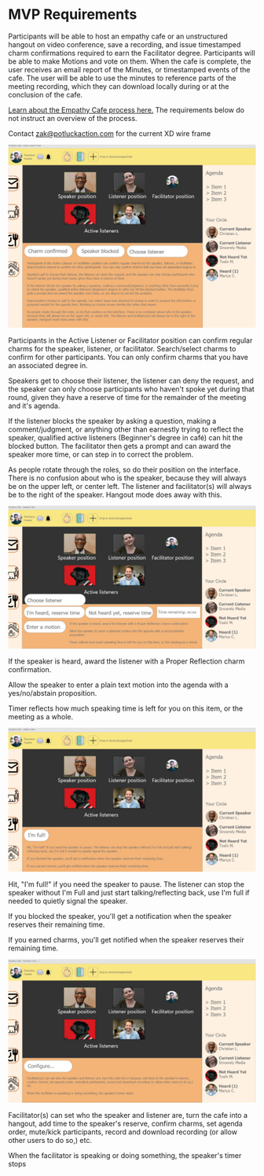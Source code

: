 # MVP Requirements

Participants will be able to host an empathy cafe or an unstructured hangout on video conference, save a recording, and issue timestamped charm confirmations required to earn the Facilitator degree. Participants will be able to make Motions and vote on them. When the cafe is complete, the user receives an email report of the Minutes, or timestamped events of the cafe. The user will be able to use the minutes to reference parts of the meeting recording, which they can download locally during or at the conclusion of the cafe.

[Learn about the Empathy Cafe process here.](empathy-cafe-process.md) The requirements below do not instruct an overview of the process.

Contact zak@potluckaction.com for the current XD wire frame

![](.gitbook/assets/activelistenerview.jpg)

Participants in the Active Listener or Facilitator position can confirm regular charms for the speaker, listener, or facilitator. Search/select charms to confirm for other participants. You can only confirm charms that you have an associated degree in.

Speakers get to choose their listener, the listener can deny the request, and the speaker can only choose participants who haven't spoke yet during that round, given they have a reserve of time for the remainder of the meeting and it's agenda.

If the listener blocks the speaker by asking a question, making a comment/judgment, or anything other than earnestly trying to reflect the speaker, qualified active listeners \(Beginner's degree in café\) can hit the blocked button. The facilitator then gets a prompt and can award the speaker more time, or can step in to correct the problem.

As people rotate through the roles, so do their position on the interface. There is no confusion about who is the speaker, because they will always be on the upper left, or center left. The listener and facilitator\(s\) will always be to the right of the speaker. Hangout mode does away with this.

![](.gitbook/assets/speakerview.jpg)

If the speaker is heard, award the listener with a Proper Reflection charm confirmation.

Allow the speaker to enter a plain text motion into the agenda with a yes/no/abstain proposition.

Timer reflects how much speaking time is left for you on this item, or the meeting as a whole.

![](.gitbook/assets/listenerview.jpg)

Hit, "I'm full!" if you need the speaker to pause. The listener can stop the speaker without I'm Full and just start talking/reflecting back, use I'm full if needed to quietly signal the speaker.

If you blocked the speaker, you'll get a notification when the speaker reserves their remaining time.

If you earned charms, you'll get notified when the speaker reserves their remaining time.

![](.gitbook/assets/facilitatorview.jpg)

Facilitator\(s\) can set who the speaker and listener are, turn the cafe into a hangout, add time to the speaker's reserve, confirm charms, set agenda order, mute/kick participants, record and download recording \(or allow other users to do so,\) etc.

When the facilitator is speaking or doing something, the speaker's timer stops

